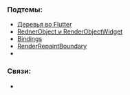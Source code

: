 ### Подтемы:
- [Деревья во Flutter](Flutter/Подтемы/Деревья%20во%20Flutter.md)
- [RednerObject и RenderObjectWidget](Flutter/Подтемы/RednerObject%20и%20RenderObjectWidget.md)
- [Bindings](Flutter/Подтемы/Bindings.md)
- [RenderRepaintBoundary](Flutter/Подтемы/RenderRepaintBoundary.md)
- 
### Связи:
- 